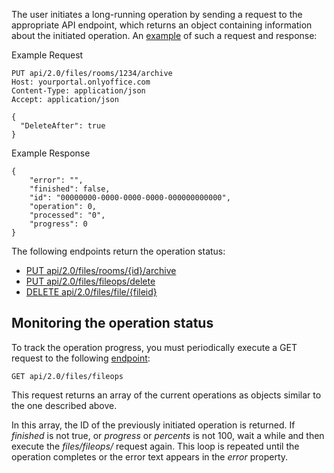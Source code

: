 The user initiates a long-running operation by sending a request to the appropriate API endpoint, which returns an object containing information about the initiated operation. An [example](/docspace/method/files/put/api/2.0/files/rooms/%7bid%7d/archive) of such a request and response:

Example Request

```
PUT api/2.0/files/rooms/1234/archive
Host: yourportal.onlyoffice.com
Content-Type: application/json
Accept: application/json

{
  "DeleteAfter": true
}
```

Example Response

```
{
    "error": "",
    "finished": false,
    "id": "00000000-0000-0000-0000-000000000000",
    "operation": 0,
    "processed": "0",
    "progress": 0
}
```

The following endpoints return the operation status:

* [PUT api/2.0/files/rooms/{id}/archive](/docspace/method/files/put/api/2.0/files/rooms/%7bid%7d/archive)
* [PUT api/2.0/files/fileops/delete](/docspace/method/files/put/api/2.0/files/fileops/delete)
* [DELETE api/2.0/files/file/{fileid}](/docspace/method/files/delete/api/2.0/files/file/%7bfileid%7d)

## Monitoring the operation status

To track the operation progress, you must periodically execute a GET request to the following [endpoint](/docspace/method/files/get/api/2.0/files/fileops):

```
GET api/2.0/files/fileops
```

This request returns an array of the current operations as objects similar to the one described above.

In this array, the ID of the previously initiated operation is returned. If *finished* is not true, or *progress* or *percents* is not 100, wait a while and then execute the *files/fileops/* request again. This loop is repeated until the operation completes or the error text appears in the *error* property.
